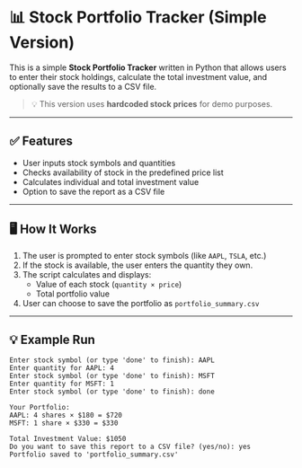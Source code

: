 # 📊 Stock Portfolio Tracker (Simple Version)

This is a simple **Stock Portfolio Tracker** written in Python that allows users to enter their stock holdings, calculate the total investment value, and optionally save the results to a CSV file.

> 💡 This version uses **hardcoded stock prices** for demo purposes.

---

## ✅ Features

- User inputs stock symbols and quantities
- Checks availability of stock in the predefined price list
- Calculates individual and total investment value
- Option to save the report as a CSV file

---

## 🖥️ How It Works

1. The user is prompted to enter stock symbols (like `AAPL`, `TSLA`, etc.)
2. If the stock is available, the user enters the quantity they own.
3. The script calculates and displays:
   - Value of each stock (`quantity × price`)
   - Total portfolio value
4. User can choose to save the portfolio as `portfolio_summary.csv`

---

## 💡 Example Run

```plaintext
Enter stock symbol (or type 'done' to finish): AAPL
Enter quantity for AAPL: 4
Enter stock symbol (or type 'done' to finish): MSFT
Enter quantity for MSFT: 1
Enter stock symbol (or type 'done' to finish): done

Your Portfolio:
AAPL: 4 shares × $180 = $720
MSFT: 1 share × $330 = $330

Total Investment Value: $1050
Do you want to save this report to a CSV file? (yes/no): yes
Portfolio saved to 'portfolio_summary.csv'


